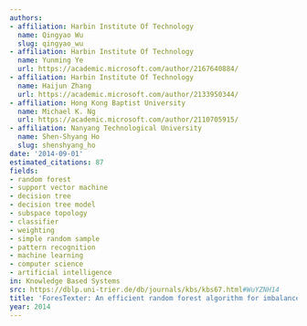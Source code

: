 ```yaml
---
authors:
- affiliation: Harbin Institute Of Technology
  name: Qingyao Wu
  slug: qingyao_wu
- affiliation: Harbin Institute Of Technology
  name: Yunming Ye
  url: https://academic.microsoft.com/author/2167640884/
- affiliation: Harbin Institute Of Technology
  name: Haijun Zhang
  url: https://academic.microsoft.com/author/2133950344/
- affiliation: Hong Kong Baptist University
  name: Michael K. Ng
  url: https://academic.microsoft.com/author/2110705915/
- affiliation: Nanyang Technological University
  name: Shen-Shyang Ho
  slug: shenshyang_ho
date: '2014-09-01'
estimated_citations: 87
fields:
- random forest
- support vector machine
- decision tree
- decision tree model
- subspace topology
- classifier
- weighting
- simple random sample
- pattern recognition
- machine learning
- computer science
- artificial intelligence
in: Knowledge Based Systems
src: https://dblp.uni-trier.de/db/journals/kbs/kbs67.html#WuYZNH14
title: 'ForesTexter: An efficient random forest algorithm for imbalanced text categorization'
year: 2014
---
```

